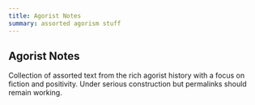 ```yaml
---
title: Agorist Notes
summary: assorted agorism stuff 
---
```


## Agorist Notes

Collection of assorted text from the rich agorist history with a focus on fiction and positivity. Under serious construction but permalinks should remain working.
